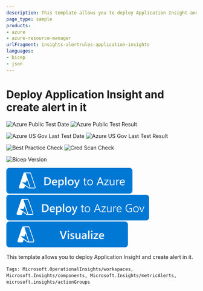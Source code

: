 ```yaml
---
description: This template allows you to deploy Application Insight and create alert in it
page_type: sample
products:
- azure
- azure-resource-manager
urlFragment: insights-alertrules-application-insights
languages:
- bicep
- json
---
```

# Deploy Application Insight and create alert in it

![Azure Public Test Date](https://azurequickstartsservice.blob.core.windows.net/badges/quickstarts/microsoft.insights/insights-alertrules-application-insights/PublicLastTestDate.svg)
![Azure Public Test Result](https://azurequickstartsservice.blob.core.windows.net/badges/quickstarts/microsoft.insights/insights-alertrules-application-insights/PublicDeployment.svg)

![Azure US Gov Last Test Date](https://azurequickstartsservice.blob.core.windows.net/badges/quickstarts/microsoft.insights/insights-alertrules-application-insights/FairfaxLastTestDate.svg)
![Azure US Gov Last Test Result](https://azurequickstartsservice.blob.core.windows.net/badges/quickstarts/microsoft.insights/insights-alertrules-application-insights/FairfaxDeployment.svg)

![Best Practice Check](https://azurequickstartsservice.blob.core.windows.net/badges/quickstarts/microsoft.insights/insights-alertrules-application-insights/BestPracticeResult.svg)
![Cred Scan Check](https://azurequickstartsservice.blob.core.windows.net/badges/quickstarts/microsoft.insights/insights-alertrules-application-insights/CredScanResult.svg)

![Bicep Version](https://azurequickstartsservice.blob.core.windows.net/badges/quickstarts/microsoft.insights/insights-alertrules-application-insights/BicepVersion.svg)

[![Deploy To Azure](https://raw.githubusercontent.com/Azure/azure-quickstart-templates/master/1-CONTRIBUTION-GUIDE/images/deploytoazure.svg?sanitize=true)](https://portal.azure.com/#create/Microsoft.Template/uri/https%3A%2F%2Fraw.githubusercontent.com%2FAzure%2Fazure-quickstart-templates%2Fmaster%2Fquickstarts%2Fmicrosoft.insights%2Finsights-alertrules-application-insights%2Fazuredeploy.json)
[![Deploy To Azure US Gov](https://raw.githubusercontent.com/Azure/azure-quickstart-templates/master/1-CONTRIBUTION-GUIDE/images/deploytoazuregov.svg?sanitize=true)](https://portal.azure.us/#create/Microsoft.Template/uri/https%3A%2F%2Fraw.githubusercontent.com%2FAzure%2Fazure-quickstart-templates%2Fmaster%2Fquickstarts%2Fmicrosoft.insights%2Finsights-alertrules-application-insights%2Fazuredeploy.json)
[![Visualize](https://raw.githubusercontent.com/Azure/azure-quickstart-templates/master/1-CONTRIBUTION-GUIDE/images/visualizebutton.svg?sanitize=true)](http://armviz.io/#/?load=https%3A%2F%2Fraw.githubusercontent.com%2FAzure%2Fazure-quickstart-templates%2Fmaster%2Fquickstarts%2Fmicrosoft.insights%2Finsights-alertrules-application-insights%2Fazuredeploy.json)

This template allows you to deploy Application Insight and create alert in it.

`Tags: Microsoft.OperationalInsights/workspaces, Microsoft.Insights/components, Microsoft.Insights/metricAlerts, microsoft.insights/actionGroups`
